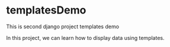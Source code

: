 # templatesDemo
This is second django project templates demo

In this project, we can learn how to display data using templates.
